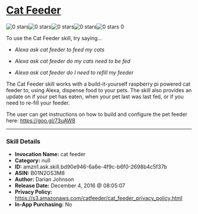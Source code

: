 # [Cat Feeder](http://alexa.amazon.com/#skills/amzn1.ask.skill.bd90e946-6a6e-4f9c-b6f0-2698b4c5f37b)
![0 stars](../../images/ic_star_border_black_18dp_1x.png)![0 stars](../../images/ic_star_border_black_18dp_1x.png)![0 stars](../../images/ic_star_border_black_18dp_1x.png)![0 stars](../../images/ic_star_border_black_18dp_1x.png)![0 stars](../../images/ic_star_border_black_18dp_1x.png) 0

To use the Cat Feeder skill, try saying...

* *Alexa ask cat feeder to feed my cats*

* *Alexa ask cat feeder do my cats need to be fed*

* *Alexa ask cat feeder do I need to refill my feeder*

The Cat Feeder skill works with a build-it-yourself raspberry pi powered cat feeder to, using Alexa, dispense food to your pets. The skill also provides an update on if your pet has eaten, when your pet last was last fed, or if you need to re-fill your feeder. 

The user can get instructions on how to build and configure the pet feeder here: https://goo.gl/73uAW8

***

### Skill Details

* **Invocation Name:** cat feeder
* **Category:** null
* **ID:** amzn1.ask.skill.bd90e946-6a6e-4f9c-b6f0-2698b4c5f37b
* **ASIN:** B01N2OS3M8
* **Author:** Darian Johnson
* **Release Date:** December 4, 2016 @ 08:05:07
* **Privacy Policy:** https://s3.amazonaws.com/catfeeder/cat_feeder_privacy_policy.html
* **In-App Purchasing:** No
